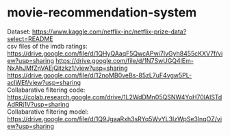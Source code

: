 # movie-recommendation-system
Dataset: https://www.kaggle.com/netflix-inc/netflix-prize-data?select=README
<br>csv files of the imdb ratings:<br>
https://drive.google.com/file/d/1QHyQAaqF5QwcAPwi7IvGyh8455cKXV7f/view?usp=sharing
https://drive.google.com/file/d/1N7SwUGQ4lEm-NxAhJMfZnVAEjQitzkz1/view?usp=sharing
https://drive.google.com/file/d/12noMB0veBs-85zL7uF4vgw5PL-aclWEf/view?usp=sharing
<br>Collabarative filtering code: https://colab.research.google.com/drive/1L2WdDMn05QSNW4YoH70lAISTdAdRRj1V?usp=sharing
<br>Collabarative filtering model: https://drive.google.com/file/d/1Q9JgaaRxh3sRYq5WvYL3IzWpSe3lnqOZ/view?usp=sharing

